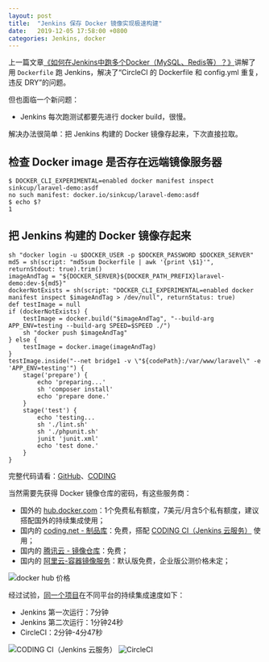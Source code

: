 ```yaml
---
layout: post
title:  "Jenkins 保存 Docker 镜像实现极速构建"
date:   2019-12-05 17:58:00 +0800
categories: Jenkins, docker
---
```


上一篇文章[《如何在Jenkins中跑多个Docker（MySQL、Redis等）？》](https://sinkcup.github.io/jenkins-docker-background)讲解了用 `Dockerfile` 跑 Jenkins，解决了“CircleCI 的 Dockerfile 和 config.yml 重复，违反 DRY”的问题。

但也面临一个新问题：

- Jenkins 每次跑测试都要先进行 docker build，很慢。

解决办法很简单：把 Jenkins 构建的 Docker 镜像存起来，下次直接拉取。

## 检查 Docker image 是否存在远端镜像服务器

```
$ DOCKER_CLI_EXPERIMENTAL=enabled docker manifest inspect sinkcup/laravel-demo:asdf
no such manifest: docker.io/sinkcup/laravel-demo:asdf
$ echo $?
1
```

## 把 Jenkins 构建的 Docker 镜像存起来

```
sh "docker login -u $DOCKER_USER -p $DOCKER_PASSWORD $DOCKER_SERVER"
md5 = sh(script: "md5sum Dockerfile | awk '{print \$1}'", returnStdout: true).trim()
imageAndTag = "${DOCKER_SERVER}${DOCKER_PATH_PREFIX}laravel-demo:dev-${md5}"
dockerNotExists = sh(script: "DOCKER_CLI_EXPERIMENTAL=enabled docker manifest inspect $imageAndTag > /dev/null", returnStatus: true)
def testImage = null
if (dockerNotExists) {
    testImage = docker.build("$imageAndTag", "--build-arg APP_ENV=testing --build-arg SPEED=$SPEED ./")
    sh "docker push $imageAndTag"
} else {
    testImage = docker.image(imageAndTag)
}
testImage.inside("--net bridge1 -v \"${codePath}:/var/www/laravel\" -e 'APP_ENV=testing'") {
    stage('prepare') {
        echo 'preparing...'
        sh 'composer install'
        echo 'prepare done.'
    }
    stage('test') {
        echo 'testing...
        sh './lint.sh'
        sh './phpunit.sh'
        junit 'junit.xml'
        echo 'test done.'
    }
}
```
完整代码请看：[GitHub](https://github.com/sinkcup/laravel-demo/blob/6.x/Jenkinsfile)、[CODING](https://codes-farm.coding.net/p/laravel-demo/d/laravel-demo/git/blob/6.x/Jenkinsfile)

当然需要先获得 Docker 镜像仓库的密码，有这些服务商：

- 国外的 [hub.docker.com](https://hub.docker.com/r/sinkcup/laravel-demo)：1个免费私有额度，7美元/月含5个私有额度，建议搭配国外的持续集成使用；
- 国内的 [coding.net - 制品库](https://coding.net/products/artifact?cps_source=PIevZ6Jr)：免费，搭配 [CODING CI（Jenkins 云服务）](https://coding.net/products/ci?cps_source=PIevZ6Jr) 使用；
- 国内的 [腾讯云 - 镜像仓库](https://cloud.tencent.com/act/cps/redirect?redirect=10058&cps_key=16b83d1aa2e322d67b11fa1daaa4ab6b)：免费；
- 国内的 [阿里云-容器镜像服务](https://www.aliyun.com/product/eci)：默认版免费，企业版公测价格未定；

![docker hub 价格](https://user-images.githubusercontent.com/4971414/70224077-979e9e00-1787-11ea-8a4f-a88ef5f958d6.png)

经过试验，[同一个项目](https://github.com/sinkcup/laravel-demo)在不同平台的持续集成速度如下：

- Jenkins 第一次运行：7分钟
- Jenkins 第二次运行：1分钟24秒
- CircleCI：2分钟-4分47秒

![CODING CI（Jenkins 云服务）](https://user-images.githubusercontent.com/4971414/70224596-81451200-1788-11ea-8898-a76b53dc3777.png)
![CircleCI](https://user-images.githubusercontent.com/4971414/70224609-886c2000-1788-11ea-9366-4dad4c562b29.png)
